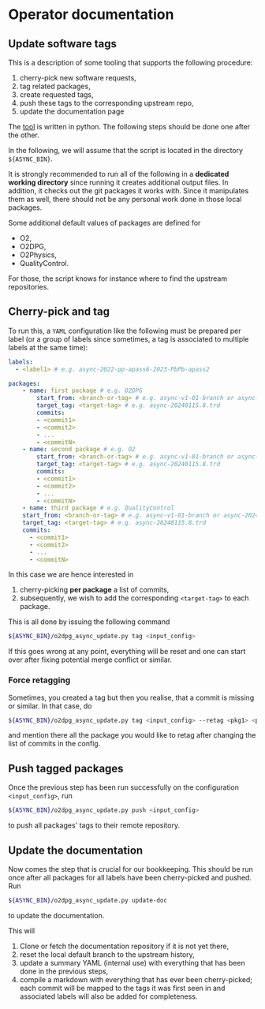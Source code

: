 # Operator documentation

## Update software tags

This is a description of some tooling that supports the following procedure:

1. cherry-pick new software requests,
1. tag related packages,
1. create requested tags,
1. push these tags to the corresponding upstream repo,
1. update the documentation page

The [tool](o2dpg_async_update.py) is written in python. The following steps should be done one after the other.

In the following, we will assume that the script is located in the directory `${ASYNC_BIN}`.

It is strongly recommended to run all of the following in a **dedicated working directory** since running it creates additional output files.
In addition, it checks out the git packages it works with. Since it manipulates them as well, there should not be any personal work done in those local packages.

Some additional default values of packages are defined for

* O2,
* O2DPG,
* O2Physics,
* QualityControl.

For those, the script knows for instance where to find the upstream repositories.

## Cherry-pick and tag

To run this, a `YAML` configuration like the following must be prepared per label (or a group of labels since sometimes, a tag is associated to multiple labels at the same time):

```yaml
labels:
  - <label1> # e.g. async-2022-pp-apass6-2023-PbPb-apass2

packages:
    - name: first package # e.g. O2DPG
        start_from: <branch-or-tag> # e.g. async-v1-01-branch or async-20240115.7.trd
        target_tag: <target-tag> # e.g. async-20240115.8.trd
        commits:
        - <commit1>
        - <commit2>
        - ...
        - <commitN>
    - name: second package # e.g. O2
        start_from: <branch-or-tag> # e.g. async-v1-01-branch or async-20240115.7.trd
        target_tag: <target-tag> # e.g. async-20240115.8.trd
        commits:
        - <commit1>
        - <commit2>
        - ...
        - <commitN>
    - name: third package # e.g. QualityControl
    start_from: <branch-or-tag> # e.g. async-v1-01-branch or async-20240115.7.trd
    target_tag: <target-tag> # e.g. async-20240115.8.trd
    commits:
      - <commit1>
      - <commit2>
      - ...
      - <commitN>
```

In this case we are hence interested in

1. cherry-picking **per package** a list of commits,
1. subsequently, we wish to add the corresponding `<target-tag>` to each package.

This is all done by issuing the following command
```bash
${ASYNC_BIN}/o2dpg_async_update.py tag <input_config>
```

If this goes wrong at any point, everything will be reset and one can start over after fixing potential merge conflict or similar.

### Force retagging

Sometimes, you created a tag but then you realise, that a commit is missing or similar. In that case, do
```bash
${ASYNC_BIN}/o2dpg_async_update.py tag <input_config> --retag <pkg1> <pkg2>
```
and mention there all the package you would like to retag after changing the list of commits in the config.

## Push tagged packages

Once the previous step has been run successfully on the configuration `<input_config>`, run
```bash
${ASYNC_BIN}/o2dpg_async_update.py push <input_config>
```
to push all packages' tags to their remote repository.

## Update the documentation

Now comes the step that is crucial for our bookkeeping. This should be run once after all packages for all labels have been cherry-picked and pushed.
Run
```bash
${ASYNC_BIN}/o2dpg_async_update.py update-doc
```
to update the documentation.

This will

1. Clone or fetch the documentation repository if it is not yet there,
1. reset the local default branch to the upstream history,
1. update a summary YAML (internal use) with everything that has been done in the previous steps,
1. compile a markdown with everything that has ever been cherry-picked; each commit will be mapped to the tags it was first seen in and associated labels will also be added for completeness.

